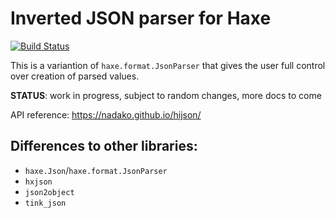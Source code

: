 # Inverted JSON parser for Haxe

[![Build Status](https://travis-ci.org/nadako/hijson.svg?branch=master)](https://travis-ci.org/nadako/hijson)

This is a variantion of `haxe.format.JsonParser` that gives the user full control over creation of parsed values.

**STATUS**: work in progress, subject to random changes, more docs to come

API reference: https://nadako.github.io/hijson/

## Differences to other libraries:

 * `haxe.Json`/`haxe.format.JsonParser`
 * `hxjson`
 * `json2object`
 * `tink_json`
